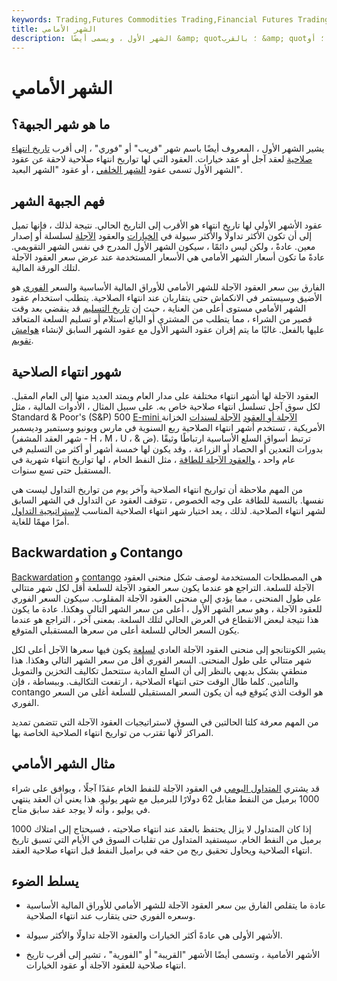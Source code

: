 ```yaml
---
keywords: Trading,Futures Commodities Trading,Financial Futures Trading,Futures and Commodities Trading
title: الشهر الأمامي
description: الشهر الأول ، ويسمى أيضًا &amp; quot؛ بالقرب &amp; quot؛ أو &amp; quot؛ بقعة &amp; quot؛ الشهر ، يشير إلى أقرب تاريخ انتهاء صلاحية لعقد آجل أو عقد خيارات.
---
```


# الشهر الأمامي
## ما هو شهر الجبهة؟

يشير الشهر الأول ، المعروف أيضًا باسم شهر "قريب" أو "فوري" ، إلى أقرب [تاريخ انتهاء صلاحية](/expiration-date) لعقد آجل أو عقد خيارات. العقود التي لها تواريخ انتهاء صلاحية لاحقة عن عقود الشهر الأول تسمى عقود [الشهر الخلفي](/backmonths) ، أو عقود "الشهر البعيد".

## فهم الجبهة الشهر

عقود الأشهر الأولى لها تاريخ انتهاء هو الأقرب إلى التاريخ الحالي. نتيجة لذلك ، فإنها تميل إلى أن تكون الأكثر تداولًا والأكثر سيولة في [الخيارات](/optionscontract) والعقود [الآجلة](/futurescontract) لسلسلة أو إصدار معين. عادةً ، ولكن ليس دائمًا ، سيكون الشهر الأول المدرج في نفس الشهر التقويمي. عادةً ما تكون أسعار الشهر الأمامي هي الأسعار المستخدمة عند عرض سعر العقود الآجلة لتلك الورقة المالية.

الفارق بين سعر العقود الآجلة للشهر الأمامي للأوراق المالية الأساسية والسعر [الفوري](/spotprice) هو الأضيق وسيستمر في الانكماش حتى يتقاربان عند انتهاء الصلاحية. يتطلب استخدام عقود الشهر الأمامي مستوى أعلى من العناية ، حيث إن [تاريخ التسليم](/deliverydate) قد ينقضي بعد وقت قصير من الشراء ، مما يتطلب من المشتري أو البائع استلام أو تسليم السلعة المتعاقد عليها بالفعل. غالبًا ما يتم إقران عقود الشهر الأول مع عقود الشهر السابق لإنشاء [هوامش](/calendarspread) [تقويم](/calendarspread).

## شهور انتهاء الصلاحية

العقود الآجلة لها أشهر انتهاء مختلفة على مدار العام ويمتد العديد منها إلى العام المقبل. لكل سوق آجل تسلسل انتهاء صلاحية خاص به. على سبيل المثال ، الأدوات المالية ، مثل Standard & Poor's (S&P) 500 [E-mini الآجلة أو العقود](/emini) [الآجلة لسندات](/bondfutures) الخزانة الأمريكية ، تستخدم أشهر انتهاء الصلاحية ربع السنوية في مارس ويونيو وسبتمبر وديسمبر (شهر العقد المشفر - H ، M ، U ، & ض). ترتبط أسواق السلع الأساسية ارتباطًا وثيقًا بدورات التعدين أو الحصاد أو الزراعة ، وقد يكون لها خمسة أشهر أو أكثر من التسليم في عام واحد ، [والعقود الآجلة للطاقة](/energy-derivative) ، مثل النفط الخام ، لها تواريخ انتهاء شهرية في المستقبل حتى تسع سنوات.

من المهم ملاحظة أن تواريخ انتهاء الصلاحية وآخر يوم من تواريخ التداول ليست هي نفسها. بالنسبة للطاقة على وجه الخصوص ، تتوقف العقود عن التداول في الشهر السابق لشهر انتهاء الصلاحية. لذلك ، يعد اختيار شهر انتهاء الصلاحية المناسب [لإستراتيجية التداول](/trading-strategy) أمرًا مهمًا للغاية.

## Backwardation و Contango

[Backwardation](/backwardation) و [contango](/contango) هي المصطلحات المستخدمة لوصف شكل منحنى العقود الآجلة للسلعة. التراجع هو عندما يكون سعر العقود الآجلة للسلعة أقل لكل شهر متتالي على طول المنحنى ، مما يؤدي إلى منحنى العقود الآجلة المقلوب. سيكون السعر الفوري للعقود الآجلة ، وهو سعر الشهر الأول ، أعلى من سعر الشهر التالي وهكذا. عادة ما يكون هذا نتيجة لبعض الانقطاع في العرض الحالي لتلك السلعة. بمعنى آخر ، التراجع هو عندما يكون السعر الحالي للسلعة أعلى من سعرها المستقبلي المتوقع.

يشير الكونتانجو إلى منحنى العقود الآجلة العادي [لسلعة](/commodity) يكون فيها سعرها الآجل أعلى لكل شهر متتالي على طول المنحنى. السعر الفوري أقل من سعر الشهر التالي وهكذا. هذا منطقي بشكل بديهي بالنظر إلى أن السلع المادية ستتحمل تكاليف التخزين والتمويل والتأمين. كلما طال الوقت حتى انتهاء الصلاحية ، ارتفعت التكاليف. وببساطة ، فإن contango هو الوقت الذي يُتوقع فيه أن يكون السعر المستقبلي للسلعة أغلى من السعر الفوري.

من المهم معرفة كلتا الحالتين في السوق لاستراتيجيات العقود الآجلة التي تتضمن تمديد المراكز لأنها تقترب من تواريخ انتهاء الصلاحية الخاصة بها.

## مثال الشهر الأمامي

قد يشتري [المتداول اليومي](/daytrader) في العقود الآجلة للنفط الخام عقدًا آجلًا ، ويوافق على شراء 1000 برميل من النفط مقابل 62 دولارًا للبرميل مع شهر يوليو. هذا يعني أن العقد ينتهي في يوليو ، وأنه لا يوجد عقد سابق متاح.

إذا كان المتداول لا يزال يحتفظ بالعقد عند انتهاء صلاحيته ، فسيحتاج إلى امتلاك 1000 برميل من النفط الخام. سيستفيد المتداول من تقلبات السوق في الأيام التي تسبق تاريخ انتهاء الصلاحية ويحاول تحقيق ربح من حقه في براميل النفط قبل انتهاء صلاحية العقد.

## يسلط الضوء

- عادة ما يتقلص الفارق بين سعر العقود الآجلة للشهر الأمامي للأوراق المالية الأساسية وسعره الفوري حتى يتقارب عند انتهاء الصلاحية.

- الأشهر الأولى هي عادةً أكثر الخيارات والعقود الآجلة تداولًا والأكثر سيولة.

- الأشهر الأمامية ، وتسمى أيضًا الأشهر "القريبة" أو "الفورية" ، تشير إلى أقرب تاريخ انتهاء صلاحية للعقود الآجلة أو عقود الخيارات.

